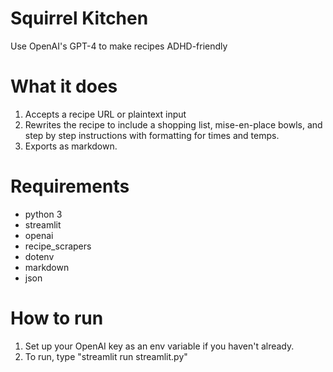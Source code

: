 # Squirrel Kitchen
Use OpenAI's GPT-4 to make recipes ADHD-friendly

# What it does
1. Accepts a recipe URL or plaintext input
2. Rewrites the recipe to include a shopping list, mise-en-place bowls, and step by step instructions with formatting for times and temps.
3. Exports as markdown.

# Requirements
- python 3
- streamlit
- openai
- recipe_scrapers
- dotenv
- markdown
- json

# How to run
1. Set up your OpenAI key as an env variable if you haven't already.
2. To run, type "streamlit run streamlit.py"

